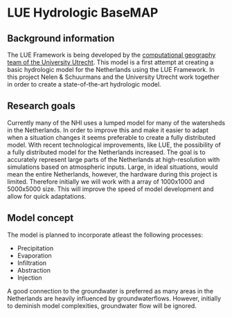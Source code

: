 # LUE Hydrologic BaseMAP
## Background information
The LUE Framework is being developed by the [computational geography team of the University Utrecht](https://github.com/computationalgeography).
This model is a first attempt at creating a basic hydrologic model for the Netherlands using the LUE Framework.
In this project Nelen & Schuurmans and the University Utrecht work together in order to create a state-of-the-art hydrologic model.

## Research goals
Currently many of the NHI uses a lumped model for many of the watersheds in the Netherlands. 
In order to improve this and make it easier to adapt when a situation changes it seems preferable to create a fully distributed model. 
With recent technological improvements, like LUE, the possibility of a fully distributed model for the Netherlands increased.
The goal is to accurately represent large parts of the Netherlands at high-resolution with simulations based on atmospheric inputs.
Large, in ideal situations, would mean the entire Netherlands, however, the hardware during this project is limited.
Therefore initially we will work with a array of 1000x1000 and 5000x5000 size.
This will improve the speed of model development and allow for quick adaptations.

## Model concept
The model is planned to incorporate atleast the following processes:
- Precipitation
- Evaporation
- Infiltration
- Abstraction
- Injection

A good connection to the groundwater is preferred as many areas in the Netherlands are heavily influenced by groundwaterflows. 
However, initially to deminish model complexities, groundwater flow will be ignored.
